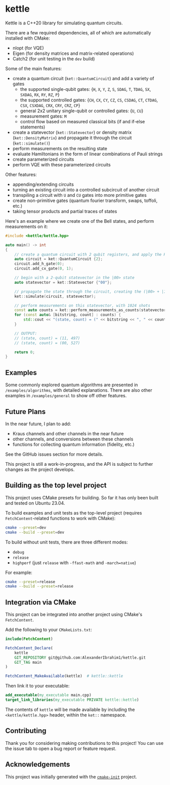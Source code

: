 # kettle

Kettle is a C++20 library for simulating quantum circuits.

There are a few required dependencies, all of which are automatically installed with CMake:
  - nlopt (for VQE)
  - Eigen (for density matrices and matrix-related operations)
  - Catch2 (for unit testing in the `dev` build)

Some of the main features:
  - create a quantum circuit (`ket::QuantumCircuit`) and add a variety of gates
    - the supported single-qubit gates: {`H`, `X`, `Y`, `Z`, `S`, `SDAG`, `T`, `TDAG`, `SX`, `SXDAG`, `RX`, `RY`, `RZ`, `P`}
    - the supported controlled gates: {`CH`, `CX`, `CY`, `CZ`, `CS`, `CSDAG`, `CT`, `CTDAG`, `CSX`, `CSXDAG`, `CRX`, `CRY`, `CRZ`, `CP`}
    - general 2x2 unitary single-qubit or controlled gates: {`U`, `CU`}
    - measurement gates: `M`
    - control flow based on measured classical bits (if and if-else statements)
  - create a statevector (`ket::Statevector`) or density matrix (`ket::DensityMatrix`) and propagate it through the circuit (`ket::simulate()`)
  - perform measurements on the resulting state
  - evaluate Hamiltonians in the form of linear combinations of Pauli strings
  - create parameterized circuits
  - perform VQE with these parameterized circuits

Other features:
  - appending/extending circuits
  - turning an existing circuit into a controlled subcircuit of another circuit
  - transpiling a circuit with `U` and `CU` gates into more primitive gates
  - create non-primitive gates (quantum fourier transform, swaps, toffoli, etc.)
  - taking tensor products and partial traces of states

Here's an example where we create one of the Bell states, and perform measurements on it:
```cpp
#include <kettle/kettle.hpp>

auto main() -> int
{
    // create a quantum circuit with 2 qubit registers, and apply the H and CX gates
    auto circuit = ket::QuantumCircuit {2};
    circuit.add_h_gate(0);
    circuit.add_cx_gate(0, 1);

    // begin with a 2-qubit statevector in the |00> state
    auto statevector = ket::Statevector {"00"};

    // propagate the state through the circuit, creating the (|00> + |11>) / sqrt(2) state
    ket::simulate(circuit, statevector);

    // perform measurements on this statevector, with 1024 shots
    const auto counts = ket::perform_measurements_as_counts(statevector, 1024);
    for (const auto& [bitstring, count] : counts) {
        std::cout << "(state, count) = (" << bitstring << ", " << count << ")\n";
    }

    // OUTPUT:
    // (state, count) = (11, 497)
    // (state, count) = (00, 527)

    return 0;
}
```

## Examples

Some commonly explored quantum algorithms are presented in `/examples/algorithms`, with detailed explanations.
There are also other examples in `/examples/general` to show off other features.

## Future Plans
In the near future, I plan to add:
  - Kraus channels and other channels in the near future
  - other channels, and conversions between these channels
  - functions for collecting quantum information (fidelity, etc.)

See the GitHub issues section for more details.

This project is still a work-in-progress, and the API is subject to further changes as the project develops.

## Building as the top level project
This project uses CMake presets for building.
So far it has only been built and tested on Ubuntu 23.04.

To build examples and unit tests as the top-level project (requires `FetchContent`-related functions to work with CMake):
```sh
cmake --preset=dev
cmake --build --preset=dev
```

To build without unit tests, there are three different modes:
  - `debug`
  - `release`
  - `highperf` (just `release` with `-ffast-math` and `-march=native`)

For example:
```sh
cmake --preset=release
cmake --build --preset=release
```

## Integration via CMake
This project can be integrated into another project using CMake's `FetchContent`.

Add the following to your `CMakeLists.txt`:
```cmake
include(FetchContent)

FetchContent_Declare(
    kettle
    GIT_REPOSITORY git@github.com:AlexanderIbrahim1/kettle.git
    GIT_TAG main
)

FetchContent_MakeAvailable(kettle)  # kettle::kettle
```

Then link it to your executable:
```cmake
add_executable(my_executable main.cpp)
target_link_libraries(my_executable PRIVATE kettle::kettle)
```

The contents of `kettle` will be made available by including the `<kettle/kettle.hpp>` header,
within the `ket::` namespace.

## Contributing

Thank you for considering making contributions to this project!
You can use the issue tab to open a bug report or feature request.

## Acknowledgements

This project was initially generated with the [`cmake-init`](https://github.com/friendlyanon/cmake-init) project.
